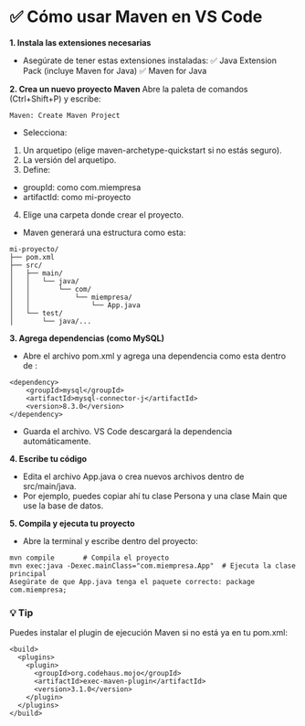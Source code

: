 # ✅ Cómo usar Maven en VS Code
**1. Instala las extensiones necesarias**
- Asegúrate de tener estas extensiones instaladas:
✅ Java Extension Pack (incluye Maven for Java)
✅ Maven for Java

**2. Crea un nuevo proyecto Maven**
Abre la paleta de comandos (Ctrl+Shift+P) y escribe:
```
Maven: Create Maven Project
```
- Selecciona:
1. Un arquetipo (elige maven-archetype-quickstart si no estás seguro).
2. La versión del arquetipo.
3. Define:
- groupId: como com.miempresa
- artifactId: como mi-proyecto

4. Elige una carpeta donde crear el proyecto.
- Maven generará una estructura como esta:
```
mi-proyecto/
├── pom.xml
├── src/
│   ├── main/
│   │   └── java/
│   │       └── com/
│   │           └── miempresa/
│   │               └── App.java
│   └── test/
│       └── java/...
```
**3. Agrega dependencias (como MySQL)**
- Abre el archivo pom.xml y agrega una dependencia como esta dentro de <dependencies>:
```
<dependency>
    <groupId>mysql</groupId>
    <artifactId>mysql-connector-j</artifactId>
    <version>8.3.0</version>
</dependency>
```
- Guarda el archivo. VS Code descargará la dependencia automáticamente.

**4. Escribe tu código**
- Edita el archivo App.java o crea nuevos archivos dentro de src/main/java.
- Por ejemplo, puedes copiar ahí tu clase Persona y una clase Main que use la base de datos.

**5. Compila y ejecuta tu proyecto**
- Abre la terminal y escribe dentro del proyecto:
```
mvn compile       # Compila el proyecto
mvn exec:java -Dexec.mainClass="com.miempresa.App"  # Ejecuta la clase principal
Asegúrate de que App.java tenga el paquete correcto: package com.miempresa;
```
### 💡 Tip
Puedes instalar el plugin de ejecución Maven si no está ya en tu pom.xml:
```
<build>
  <plugins>
    <plugin>
      <groupId>org.codehaus.mojo</groupId>
      <artifactId>exec-maven-plugin</artifactId>
      <version>3.1.0</version>
    </plugin>
  </plugins>
</build>
```
